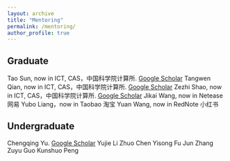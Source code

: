 ```yaml
---
layout: archive
title: "Mentoring"
permalink: /mentoring/
author_profile: true
---
```



Graduate
------
Tao Sun, now in ICT, CAS，中国科学院计算所. <a target='new' href='https://scholar.google.com.hk/citations?user=Vt06Oc8AAAAJ&hl=zh-CN'> Google Scholar</a>
Tangwen Qian, now in ICT, CAS，中国科学院计算所. <a target='new' href='https://scholar.google.com.hk/citations?user=IEk6h-8AAAAJ&hl=zh-CN'> Google Scholar</a>
Zezhi Shao, now in ICT, CAS，中国科学院计算所. <a target='new' href='https://scholar.google.com.hk/citations?user=-9_KI-wAAAAJ&hl=zh-CN'> Google Scholar</a>
Jikai Wang, now in Netease 网易
Yubo Liang，now in Taobao 淘宝
Yuan Wang, now in RedNote 小红书

Undergraduate
------
Chengqing Yu. <a target='new' href='https://scholar.google.com.hk/citations?user=G3vphfgAAAAJ&hl=zh-CN'> Google Scholar</a>
Yujie Li
Zhuo Chen
Yisong Fu
Jun Zhang
Zuyu Guo
Kunshuo Peng
